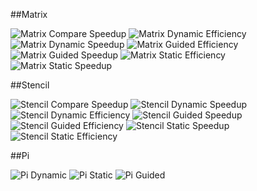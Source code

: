 ##Matrix

![Matrix Compare Speedup](./matrixcompareSpeedup.png)
![Matrix Dynamic Efficiency](./matrixdynamicSpeedup.png)
![Matrix Dynamic Speedup](./matrixdynamicSpeedup.png)
![Matrix Guided Efficiency](./matrixguidedEffi.png)
![Matrix Guided Speedup](./matrixguidedSpeedup.png)
![Matrix Static Efficiency](./matrxistaticSpeedup.png)
![Matrix Static Speedup](./matrxistaticSpeedup.png)

##Stencil 

![Stencil Compare Speedup](./stencilCompareSpeedup.png)
![Stencil Dynamic Speedup](./stencilDynamicSpeedup.png)
![Stencil Dynamic Efficiency](./stencilEffiDynamic.png)
![Stencil Guided Speedup](./stencilGuidedSpeedup.png)
![Stencil Guided Efficiency](./stencilEffiGuided.png)
![Stencil Static Speedup](./stencilStaticSpeedup.png)
![Stencil Static Efficiency](./stencilEffiStatic.png)

##Pi

![Pi Dynamic](./../pi_mp-dynamic.png)
![Pi Static](./../pi_mp-static.png)
![Pi Guided](./../Pi_mp.c&#32;OMP_SCHEDULE=guided.png)